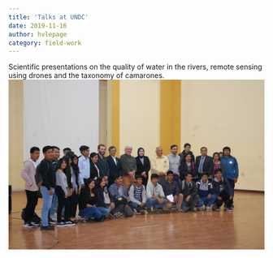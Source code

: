 ```yaml
---
title: 'Talks at UNDC'
date: 2019-11-16
author: hvlepage
category: field-work
---
```


Scientific presentations on the quality of water in the rivers, remote sensing using drones and the taxonomy of camarones.
![Group Photo UNDC](/assets/posts/nov2019_presentation.JPG)